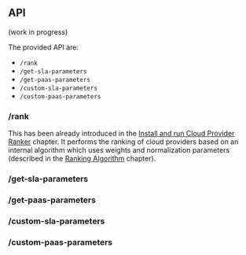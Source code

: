 
## API

(work in progress)

The provided API are:
* ```/rank```
* ```/get-sla-parameters```
* ```/get-paas-parameters```
* ```/custom-sla-parameters```
* ```/custom-paas-parameters```



### /rank
This has been already introduced in the [Install and run Cloud Provider Ranker](chapter2.md) chapter.
It performs the ranking of cloud providers based on an internal algorithm which uses weights and normalization parameters (described in the [Ranking Algorithm](chapter6.md) chapter).
### /get-sla-parameters
### /get-paas-parameters
### /custom-sla-parameters
### /custom-paas-parameters



